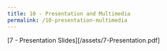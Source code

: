 ```yaml
---
title: 10 - Presentation and Multimedia
permalink: /10-presentation-multimedia
---
```


<!--more-->

[7 - Presentation Slides][/assets/7-Presentation.pdf]
